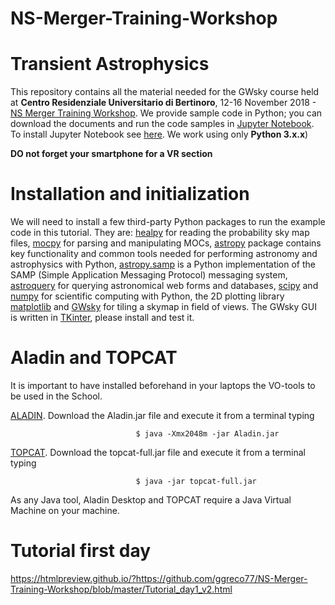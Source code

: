 # NS-Merger-Training-Workshop

# Transient Astrophysics
This repository contains all the material needed for the GWsky course held at **Centro Residenziale Universitario di Bertinoro**, 12-16 November 2018 - [NS Merger Training Workshop](https://nsmergerworkshop.wordpress.com/). We provide sample code in Python; you can download the documents and run the code samples in [Jupyter Notebook](http://jupyter.org/). To install Jupyter Notebook see [here](http://jupyter.org/install.html). We work using only **Python 3.x.x**)

**DO not forget your smartphone for a VR section**


# Installation and initialization

We will need to install a few third-party Python packages to run the example code in this tutorial. They are: [healpy](https://healpy.readthedocs.org/en/latest/) for reading the probability sky map files, [mocpy](https://github.com/tboch/mocpy) for parsing and manipulating MOCs, [astropy](http://www.astropy.org/)  package contains key functionality and common tools needed for performing astronomy and astrophysics with Python, [astropy.samp](http://astrofrog-debug.readthedocs.org/en/latest/vo/index.html) is a Python implementation of the SAMP (Simple Application Messaging Protocol) messaging system, [astroquery](https://astroquery.readthedocs.io/en/latest/) for querying astronomical web forms and databases, [scipy](https://www.scipy.org/) and [numpy](http://www.numpy.org/) for scientific computing with Python, the  2D plotting library [matplotlib](https://matplotlib.org/) and [GWsky](https://github.com/ggreco77/GWsky) for tiling a skymap in field of views. The GWsky GUI is written in [TKinter](https://docs.python.org/3/library/tkinter.html), please install and test it.

# Aladin and TOPCAT 
It is important to have installed beforehand in your laptops the VO-tools to be used in the School.

[ALADIN](http://aladin.u-strasbg.fr/). Download the Aladin.jar file and execute it from a terminal typing

                                $ java -Xmx2048m -jar Aladin.jar
          
[TOPCAT](http://www.star.bris.ac.uk/~mbt/topcat/). Download the topcat-full.jar file and execute it from a terminal typing 

                                $ java -jar topcat-full.jar

As any Java tool, Aladin Desktop and TOPCAT require a Java Virtual Machine on your machine. 

# Tutorial first day
https://htmlpreview.github.io/?https://github.com/ggreco77/NS-Merger-Training-Workshop/blob/master/Tutorial_day1_v2.html
